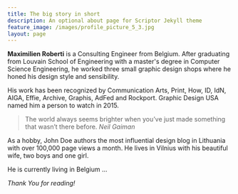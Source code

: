 ```yaml
---
title: The big story in short
description: An optional about page for Scriptor Jekyll theme
feature_image: /images/profile_picture_5_3.jpg
layout: page
---
```

**Maximilien Roberti** is a Consulting Engineer from Belgium. After graduating from Louvain School of Engineering with a master's degree in Computer Science Engineering, he worked  three small graphic design shops where he honed his design style and sensibility.

His work has been recognized by Communication Arts, Print, How, ID, IdN, AIGA, Effie, Archive, Graphis, AdFed and Rockport. Graphic Design USA named him a person to watch in 2015.

> The world always seems brighter when you’ve just made something that wasn’t there before. <cite>Neil Gaiman</cite>

As a hobby, John Doe authors the most influential design blog in Lithuania with over 100,000 page views a month. He lives in Vilnius with his beautiful wife, two boys and one girl.

He is currently living in Belgium ...

_Thank You for reading!_
